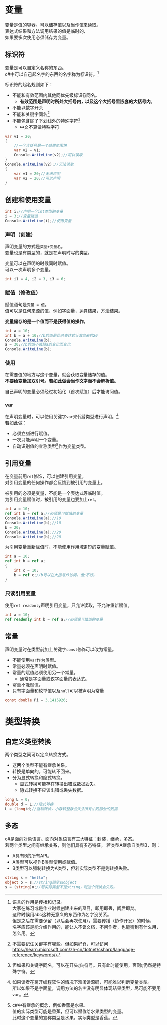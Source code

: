 ﻿# 变量

变量是值的容器。可以储存值以及当作值来读取。  
表达式结果和方法调用结果的值是临时的，  
如果要多次使用必须储存为变量。

## 标识符

变量是可以自定义名称的东西。  
c#中可以自己起名字的东西的名字称为标识符。[^有意义的名字]

[^有意义的名字]:语言的作用是传播和记录。  
大家在练习或是作业时候创建出来的项目，即用即丢，阅后即焚。  
这种时候用abc这种无意义的东西作为名字没关系。  
但是之后在需要保留（以后会再次使用），需要传播（协作开发）的时候，  
名字应该是能介绍作用的，能让人不读文档，不问作者，也能猜到有什么用，怎么用。

标识符的起名规则如下：

- 不能和有效范围内其他同优先级标识符同名。
    - **有效范围是声明时所处大括号内，以及这个大括号里嵌套的大括号内**。
- 不能以数字开头
- 不能和关键字同名[^不用记关键字]
- 不能包含除了下划线外的特殊字符[^关键字重名]
  - 中文不算做特殊字符

[^不用记关键字]:不需要记住关键字有哪些。但如果好奇，可以访问<https://learn.microsoft.com/zh-cn/dotnet/csharp/language-reference/keywords/>

[^关键字重名]:但如果和关键字同名，可以在开头加`@`符号。只有此时能使用，否则`@`仍然是特殊字符。

```csharp
var v1 = 20;
{
    //一个大括号是一个效果范围块
	var v2 = v1;
	Console.WriteLine(v2);//可以读取
}
Console.WriteLine(v2);//无法读取
{
	var v1 = 20;//无法声明
	var v2 = 20;//可以声明
}
```

## 创建和使用变量

```csharp
int i;//声明一个int类型的变量
i = 3;//变量赋值
Console.WriteLine(i);//使用变量
```

### 声明（创建）

声明变量的方式是`类型+变量名`。  
变量也是有类型的，就是在声明时写的类型。

变量可以在声明的时候同时赋值。  
可以一次声明多个变量。

```csharp
int i1 = 4, i2 = 3, i3 = 6;
```

### 赋值（修改值）

赋值语句是`变量 = 值`。  
值可以是任何来源的值，例如字面量，运算结果，方法结果。

**变量储存的是一个值而不是获得值的操作。**  

```csharp
int a = 10;
int b = a + 10;//b的值是此时表达式计算出来的20
Console.WriteLine(b);
a = 30;//b的值不会随a的变化而变化
Console.WriteLine(b);
```

### 使用

在需要值的地方写这个变量，就会获取变量储存的值。  
**不要给变量加双引号。若如此做会当作文字而不会解析值。**

自己声明的变量必须经过初始化（首次赋值）后才能访问值。

### var

在声明变量时，可以使用关键字`var`来代替类型进行声明。[^少量使用]  
若如此做：

- 必须立刻进行赋值。
- 一次只能声明一个变量。
- 自动识别值的宣称类型[^宣称类型]作为变量类型。

[^少量使用]:如果读者在离开编程软件的情况下难阅读源码，可能难以判断变量类型。  
所以如果不是字面量，调用方法的名字没有明显体现结果类型，尽可能不要用`var`。

[^宣称类型]:c#中有继承的概念，例如香蕉是水果。  
值的实际类型可能是香蕉，但可以赋值给水果类型的变量。  
此时这个变量的宣称类型是水果，实际类型是香蕉。

## 引用变量

在变量前用`ref`修饰，可以创建引用变量。  
对引用变量的任何操作都会反馈到被引用的变量上。

被引用的必须是变量，不能是一个表达式等临时值。  
为引用变量赋值时，被引用的变量也要加上`ref`。

```csharp
int a = 10;
ref int b = ref a;//必须是可赋值的变量
Console.WriteLine(a);//10
Console.WriteLine(b);//10
b = 20;
Console.WriteLine(a);//20
Console.WriteLine(b);//20
```

为引用变量重新赋值时，不能使用作用域更短的变量赋值。  

```csharp
int a = 10;
ref int b = ref a;
{
	int c = 10;
	b = ref c;//b可以在大括号外访问，但c不行。
}
```

### 只读引用变量

使用`ref readonly`声明引用变量，只允许读取，不允许重新赋值。

```csharp
int a = 10;
ref readonly int b = ref a;//必须是可赋值的变量
```

## 常量

声明变量时在类型前加上关键字`const`修饰可以改为常量。

- 不能使用`var`作为类型。
- 常量必须在声明时赋值。
- 常量的赋值必须使用另一个常量。
    - 通常是字面量或仅字面量的表达式。
- 常量不能赋值。
- 只有字面量和枚举值以及`null`可以被声明为常量

```csharp
const double Pi = 3.1415926;
```

# 类型转换

## 自定义类型转换

两个类型之间可以定义转换方式。

- 这两个类型不能有继承关系。
- 转换是单向的。可能转不回来。
- 分为显式转换和隐式转换。
    - 显式转换可能存在转换出错或数据丢失。
    - 隐式转换不应该出错或丢失数据。

```csharp
long L = 0;
double d = L;//隐式转换
L = (long)d;//强制转换，小数转整数会失去所有小数部分的数据
```

## 多态

c#是面向对象语言。面向对象语言有三大特征：封装，继承，多态。  
若两个类型之间有继承关系，则他们具有多态特征。
若类型A继承自类型B，则：

- A具有B的所有API。
- A类型可以视作B类型使用或赋值。
- B类型可以强制转换为A类型，但若实际类型不是则转换失败。

```csharp
string s = "hello";
object o = s;//string继承自object
s = (string)o;//若实际类型不是string，则这个转换会失败。
```
